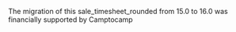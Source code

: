 The migration of this sale_timesheet_rounded from 15.0 to 16.0 was
financially supported by Camptocamp
